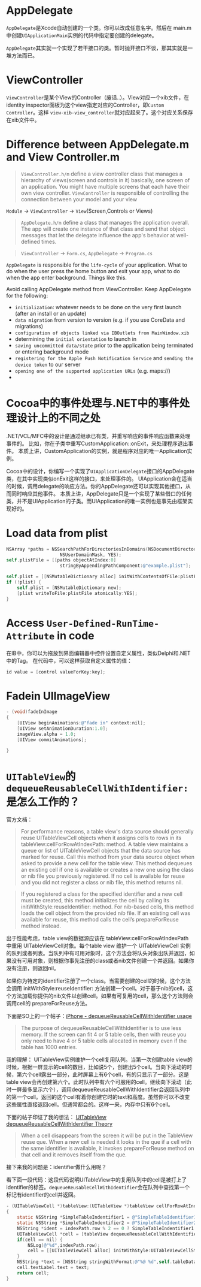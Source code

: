 AppDelegate
===========
`AppDelegate`是Xcode自动创建的一个类。你可以改成任意名字。然后在 main.m中创建`UIApplicationMain`实例的代码中指定要创建的delegate。

`AppDelegate`其实就一个实现了若干接口的类。暂时抛开接口不谈，那其实就是一堆方法而已。


ViewController
==============
`ViewController`是某个View的Controller（废话..）。View对应一个xib文件，在identity inspector面板为这个view指定对应的Controller，即`Custom Controller`。这样 `view-xib-view_controller`就对应起来了。这个对应关系保存在xib文件中。

Difference between AppDelegate.m and View Controller.m
===

> `ViewController.h/m` define a view controller class that manages a hierarchy of views(screen and controls in it)  basically, one screen of an application. You might have multiple screens that each have their own view controller. `ViewController` is responsible of controlling the connection between your model and your view

`Module` -> `ViewController` -> `View`(Screen,Controls or Views)

> `AppDelegate.h/m` define a class that manages the application overall. The app will create one instance of that class and send that object messages that let the delegate influence the app's behavior at well-defined times. 

> `ViewController` -> `Form.cs`, `AppDelegate` -> `Program.cs`

`AppDelegate` is responsible for the `life-cycle` of your application. What to do when the user press the home button and exit your app, what to do when the app enter background. Things like this.

Avoid calling AppDelegate method from ViewController.
Keep AppDelegate for the following:

- `initialization`: whatever needs to be done on the very first launch (after an install or an update)
- `data migration` from version to version (e.g. if you use CoreData and migrations)
- `configuration of objects linked via IBOutlets from MainWindow.xib`
- determining the `initial orientation` to launch in
- `saving uncommitted data/state` prior to the application being terminated or entering background mode
- `registering for the Apple Push Notification Service` and `sending the device token` to our server
- `opening one of the supported application URLs` (e.g. maps://)
- 

Cocoa中的事件处理与.NET中的事件处理设计上的不同之处
===
.NET/VCL/MFC中的设计是通过继承已有类，并重写响应的事件响应函数来处理事件的。
比如，你在子类中重写CustomApplication::onExit，来处理程序退出事件。
本质上讲，CustomApplication的实例，就是程序对应的唯一Application实例。

Cocoa中的设计，你编写一个实现了`UIApplicationDelegate`接口的AppDelegate类，在其中实现类似onExit这样的接口，来处理事件的。
UIApplication会在适当的时候，调用delegate的响应方法。你的AppDelegate还可以实现其他接口，从而同时响应其他事件。
本质上讲，AppDelegate只是一个实现了某些借口的任何类，并不是UIApplication的子类。而UIApplication的唯一实例也是事先由框架实现好的。


Load data from plist
====================

```objective-c
NSArray *paths = NSSearchPathForDirectoriesInDomains(NSDocumentDirectory,
                    NSUserDomainMask, YES); 
self.plistFile = [[paths objectAtIndex:0]
                    stringByAppendingPathComponent:@"example.plist"];

self.plist = [[NSMutableDictionary alloc] initWithContentsOfFile:plistFile];
if (!plist) {
    self.plist = [NSMutableDictionary new];
    [plist writeToFile:plistFile atomically:YES];
}
````

Access `User-Defined-RunTime-Attribute` in code
====

在IB中，你可以为拖放到界面编辑器中控件设置自定义属性，类似Delphi和.NET中的Tag。
在代码中，可以这样获取自定义属性的值：

```objective-c
id value = [control valueForKey:key];
```

Fadein UIImageView
===

```objective-c
- (void)fadeInImage 
{
    [UIView beginAnimations:@"fade in" context:nil];
    [UIView setAnimationDuration:1.0];
    imageView.alpha = 1.0;
    [UIView commitAnimations];

}
```

`UITableView`的`dequeueReusableCellWithIdentifier:`是怎么工作的？
====
官方文档：

> For performance reasons, a table view's data source should generally reuse UITableViewCell objects when it assigns cells to rows in its tableView:cellForRowAtIndexPath: method. A table view maintains a queue or list of UITableViewCell objects that the data source has marked for reuse. Call this method from your data source object when asked to provide a new cell for the table view. This method dequeues an existing cell if one is available or creates a new one using the class or nib file you previously registered. If no cell is available for reuse and you did not register a class or nib file, this method returns nil.

> If you registered a class for the specified identifier and a new cell must be created, this method initializes the cell by calling its initWithStyle:reuseIdentifier: method. For nib-based cells, this method loads the cell object from the provided nib file. If an existing cell was available for reuse, this method calls the cell’s prepareForReuse method instead.

出于性能考虑，table view的数据源应该在 tableView:cellForRowAtIndexPath 中重用 UITableViewCell对象。每个table view 维护一个 UITableViewCell 实例的队列或者列表。当队列中有可用对象时，这个方法会将队头对象出队并返回，如果没有可用对象，则根据你事先注册的class或者nib文件创建一个并返回。如果你没有注册，则返回nil。

如果你为特定的identifier注册了一个class。当需要创建的cell的时候，这个方法会调用 initWithStyle:reuseIdentifier: 方法创建一个cell。对于基于nib的cell，这个方法加载你提供的nib文件以创建cell。如果有可复用的cell，那么这个方法则会调用cell的 prepareForReuse方法。

下面是SO上的一个帖子：[iPhone - dequeueReusableCellWithIdentifier usage](http://stackoverflow.com/questions/2928873)

> The purpose of dequeueReusableCellWithIdentifier is to use less memory. If the screen can fit 4 or 5 table cells, then with reuse you only need to have 4 or 5 table cells allocated in memory even if the table has 1000 entries.

我的理解：
UITableView实例维护一个cell复用队列。当第一次创建table view的时候，根据一屏显示的cell的数目，比如说5个，创建出5个cell。当向下滚动的时候，第六个cell露出一部分，此时屏幕上有6个cell，有的只显示了一部分。这是table view会再创建第六个。此时队列中有六个可服用的cell。继续向下滚动（此时一屏最多显示六个），调用dequeueReusableCellWithIdentifier会返回队列中的第一个cell。返回的这个cell有着你创建它时的text和高度。虽然你可以不改变这些属性直接返回cell。但通常都会的。这样一来，内存中只有6个cell。

下面的帖子印证了我的想法：
[UITableView dequeueReusableCellWithIdentifier Theory](http://stackoverflow.com/questions/3552343)

> When a cell disappears from the screen it will be put in the TableView reuse que. When a new cell is needed it looks in the que if a cell with the same identifier is available, it invokes prepareForReuse method on that cell and it removes itself from the que.

接下来我的问题是：identifier做什么用呢？

看下面一段代码：这段代码说明UITableView中的复用队列中的cell是被打上了identifier的标签。`dequeueReusableCellWithIdentifier`会在队列中查找第一个标记有identifier的cell并返回。

```objective-c
- (UITableViewCell *)tableView:(UITableView *)tableView cellForRowAtIndexPath:(NSIndexPath *)indexPath
{
    static NSString *SimpleTableIndentifier1 = @"SimpleTableIdentifier1";
    static NSString *SimpleTableIndentifier2 = @"SimpleTableIdentifier2";
    NSString *ident = indexPath.row % 2 == 0 ? SimpleTableIndentifier1 : SimpleTableIndentifier2;
    UITableViewCell *cell = [tableView dequeueReusableCellWithIdentifier:ident];
    if(cell == nil) {
        NSLog(@"%d",indexPath.row);
        cell = [[UITableViewCell alloc] initWithStyle:UITableViewCellStyleDefault reuseIdentifier: SimpleTableIndentifier1];
    }
    NSString *text = [NSString stringWithFormat:@"%@ %d",self.tableData[indexPath.row],indexPath.row];
    cell.textLabel.text = text;
    return cell;
}
```
